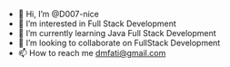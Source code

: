 - 👋 Hi, I’m @D007-nice
- 👀 I’m interested in Full Stack Development
- 🌱 I’m currently learning Java Full Stack Development
- 💞️ I’m looking to collaborate on FullStack Development
- 📫 How to reach me dmfati@gmail.com

<!---
D007-nice/D007-nice is a ✨ special ✨ repository because its `README.md` (this file) appears on your GitHub profile.
You can click the Preview link to take a look at your changes.
--->
